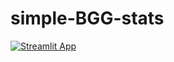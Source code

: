 # simple-BGG-stats
[![Streamlit App](https://static.streamlit.io/badges/streamlit_badge_black_white.svg)](https://simple-bgg-stats.streamlit.app)
